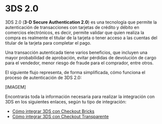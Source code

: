 # 3DS 2.0

3DS 2.0 (**3-D Secure Authentication 2.0**) es una tecnología que permite la autenticación de transacciones con tarjetas de crédito y débito en comercios electrónicos, es decir, permite validar que quien realiza la compra es realmente el titular de la tarjeta o tener acceso a las cuentas del titular de la tarjeta para completar el pago.

Una transacción autenticada tiene varios beneficios, que incluyen una mayor probabilidad de aprobación, evitar pérdidas de devolución de cargo para el vendedor, menor riesgo de fraude para el comprador, entre otros.

El siguiente flujo representa, de forma simplificada, cómo funciona el proceso de autenticación de 3DS 2.0:

[IMAGEM]

Encontrarás toda la información necesaria para realizar la integración con 3DS en los siguientes enlaces, según tu tipo de integración:

- [Cómo integrar 3DS con Checkout Bricks](/developers/es/docs/checkout-bricks/how-tos/how-to-integrate-3ds)
- [Cómo integrar 3DS con Checkout Transparente](/developers/es/docs/checkout-api/how-tos/how-to-integrate-3ds)